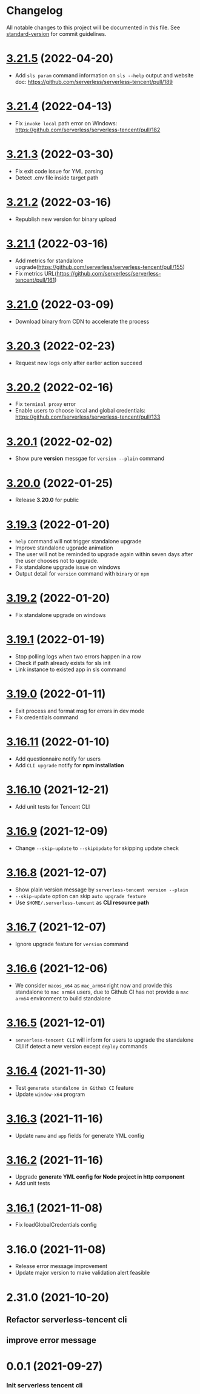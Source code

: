 # Changelog

All notable changes to this project will be documented in this file. See [standard-version](https://github.com/conventional-changelog/standard-version) for commit guidelines.

# [3.21.5](https://github.com/serverless/serverless-tencent/compare/v3.21.4..v3.21.5) (2022-04-20)

- Add `sls param` command information on `sls --help` output and website doc: https://github.com/serverless/serverless-tencent/pull/189

# [3.21.4](https://github.com/serverless/serverless-tencent/compare/v3.21.3..v3.21.4) (2022-04-13)

- Fix `invoke local` path error on Windows: https://github.com/serverless/serverless-tencent/pull/182

# [3.21.3](https://github.com/serverless/serverless-tencent/compare/v3.21.2..v3.21.3) (2022-03-30)

- Fix exit code issue for YML parsing
- Detect .env file inside target path

# [3.21.2](https://github.com/serverless/serverless-tencent/compare/v3.21.1..v3.21.2) (2022-03-16)

- Republish new version for binary upload

# [3.21.1](https://github.com/serverless/serverless-tencent/compare/v3.21.0..v3.21.1) (2022-03-16)

- Add metrics for standalone upgrade(https://github.com/serverless/serverless-tencent/pull/155)
- Fix metrics URL(https://github.com/serverless/serverless-tencent/pull/161)

# [3.21.0](https://github.com/serverless/serverless-tencent/compare/v3.20.3..v3.21.0) (2022-03-09)

- Download binary from CDN to accelerate the process

# [3.20.3](https://github.com/serverless/serverless-tencent/compare/v3.20.2..v3.20.3) (2022-02-23)

- Request new logs only after earlier action succeed

# [3.20.2](https://github.com/serverless/serverless-tencent/compare/v3.20.1..v3.20.2) (2022-02-16)

- Fix `terminal proxy` error
- Enable users to choose local and global credentials: https://github.com/serverless/serverless-tencent/pull/133

# [3.20.1](https://github.com/serverless/serverless-tencent/compare/v3.20.0...v3.20.1) (2022-02-02)

- Show pure **version** messgae for `version --plain` command

# [3.20.0](https://github.com/serverless/serverless-tencent/compare/v3.19.3...v3.20.0) (2022-01-25)

- Release **3.20.0** for public

# [3.19.3](https://github.com/serverless/serverless-tencent/compare/v3.19.2...v3.19.3) (2022-01-20)

- `help` command will not trigger standalone upgrade
- Improve standalone ugprade animation
- The user will not be reminded to upgrade again within seven days after the user chooses not to upgrade.
- Fix standalone upgrade issue on windows
- Output detail for `version` command with `binary` or `npm`

# [3.19.2](https://github.com/serverless/serverless-tencent/compare/v3.19.1...v3.19.2) (2022-01-20)

- Fix standalone upgrade on windows

# [3.19.1](https://github.com/serverless/serverless-tencent/compare/v3.19.0...v3.19.1) (2022-01-19)

- Stop polling logs when two errors happen in a row
- Check if path already exists for sls init
- Link instance to existed app in sls command

# [3.19.0](https://github.com/serverless/serverless-tencent/compare/v3.16.11...v3.19.0) (2022-01-11)

- Exit process and format msg for errors in dev mode
- Fix credentials command

# [3.16.11](https://github.com/serverless/serverless-tencent/compare/v3.16.10...v3.16.11) (2022-01-10)

- Add questionnaire notify for users
- Add `CLI upgrade` notify for **npm installation**

# [3.16.10](https://github.com/serverless/serverless-tencent/compare/v3.16.9...v3.16.10) (2021-12-21)

- Add unit tests for Tencent CLI

# [3.16.9](https://github.com/serverless/serverless-tencent/compare/v3.16.8...v3.16.9) (2021-12-09)

- Change `--skip-update` to `--skipUpdate` for skipping update check

# [3.16.8](https://github.com/serverless/serverless-tencent/compare/v3.16.7...v3.16.8) (2021-12-07)

- Show plain version message by `serverless-tencent version --plain`
- `--skip-update` option can skip `auto upgrade feature`
- Use `$HOME/.serverless-tencent` as **CLI resource path**

# [3.16.7](https://github.com/serverless/serverless-tencent/compare/v3.16.6...v3.16.7) (2021-12-07)

- Ignore upgrade feature for `version` command

# [3.16.6](https://github.com/serverless/serverless-tencent/compare/v3.16.5...v3.16.6) (2021-12-06)

- We consider `macos_x64` as `mac_arm64` right now and provide this standalone to `mac arm64` users, due to Github CI has not provide a `mac arm64` environment to build standalone

# [3.16.5](https://github.com/serverless/serverless-tencent/compare/v3.16.4....v3.16.5) (2021-12-01)

- `serverless-tencent CLI` will inform for users to upgrade the standalone CLI if detect a new version except `deploy` commands

# [3.16.4](https://github.com/serverless/serverless-tencent/compare/v3.16.3....v3.16.4) (2021-11-30)

- Test `generate standalone in Github CI` feature
- Update `window-x64` program

# [3.16.3](https://github.com/serverless/serverless-tencent/compare/v3.16.2....v3.16.3) (2021-11-16)

- Update `name` and `app` fields for generate YML config

# [3.16.2](https://github.com/serverless/serverless-tencent/compare/v3.16.1....v3.16.2) (2021-11-16)

- Upgrade **generate YML config for Node project in http component**
- Add unit tests

# [3.16.1](https://github.com/serverless/serverless-tencent/compare/v3.16.0....v3.16.1) (2021-11-08)

- Fix loadGlobalCredentials config

# 3.16.0 (2021-11-08)

- Release error message improvement
- Update major version to make validation alert feasible

# 2.31.0 (2021-10-20)

## Refactor serverless-tencent cli

## improve error message

# 0.0.1 (2021-09-27)

### Init serverless tencent cli
